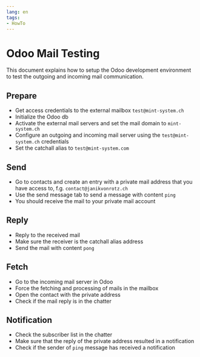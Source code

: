 ```yaml
---
lang: en
tags:
- HowTo
---
```

# Odoo Mail Testing

This document explains how to setup the Odoo development environment to test the outgoing and incoming mail communication.
## Prepare

* Get access credentials to the external mailbox `test@mint-system.ch`
* Initialize the Odoo db
* Activate the external mail servers and set the mail domain to `mint-system.ch`
* Configure an outgoing and incoming mail server using the `test@mint-system.ch` credentials
* Set the catchall alias to `test@mint-system.com`

## Send

* Go to contacts and create an entry with a private mail address that you have access to, f.g. `contact@janikvonrotz.ch`
* Use the send message tab to send a message with content `ping`
* You should receive the mail to your private mail account

## Reply

* Reply to the received mail
* Make sure the receiver is the catchall alias address
* Send the mail with content `pong`

## Fetch

* Go to the incoming mail server in Odoo
* Force the fetching and processing of mails in the mailbox
* Open the contact with the private address
* Check if the mail reply is in the chatter

## Notification

* Check the subscriber list in the chatter
* Make sure that the reply of the private address resulted in a notification
* Check if the sender of `ping` message has received a notification